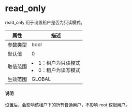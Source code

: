 # read_only

read_only 用于设置租户是否为只读模式。

| **属性** |                                                     **描述**                                                      |
|--------|-----------------------------------------------------------------------------------------------------------------|
| 参数类型   | bool                         |
| 默认值    | 0                            |
| 取值范围   | <li> 1：租户为只读模式   <li> 0：租户为读写模式    |
| 生效范围   | GLOBAL                       |

  <main id="notice" type='explain'>
    <h4>说明</h4>
    <p>设置后，会影响该租户下的所有普通用户，不影响 root 权限用户。</p>
  </main>
